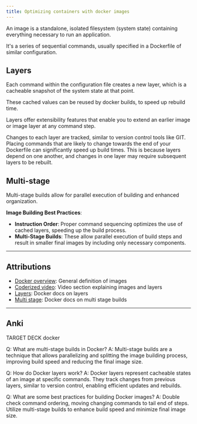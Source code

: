 ```yaml
---
title: Optimizing containers with docker images
---
```

An image is a standalone, isolated filesystem (system state) containing everything necessary to run an application.

It's a series of sequential commands, usually specified in a Dockerfile of similar configuration. 

## Layers
Each command within the configuration file creates a new layer, which is a cacheable snapshot of the system state at that point. 

These cached values can be reused by docker builds, to speed up rebuild time.

Layers offer extensibility features that enable you to extend an earlier image or image layer at any command step.

Changes to each layer are tracked, similar to version control tools like GIT. Placing commands that are likely to change towards the end of your Dockerfile can significantly speed up build times. This is because layers depend on one another, and changes in one layer may require subsequent layers to be rebuilt.

## Multi-stage
Multi-stage builds allow for parallel execution of building and enhanced organization.

**Image Building Best Practices**:
- **Instruction Order**: Proper command sequencing optimizes the use of cached layers, speeding up the build process.
- **Multi-Stage Builds**: These allow parallel execution of build steps and result in smaller final images by including only necessary components.

---
## Attributions
- [Docker overview](https://docs.docker.com/get-started/): General definition of images
- [Coderized video](https://www.youtube.com/watch?v=J0NuOlA2xDc): Video section explaining images and layers
- [Layers](https://docs.docker.com/build/guide/layers/): Docker docs on layers
- [Multi stage](https://docs.docker.com/build/guide/multi-stage/): Docker docs on multi stage builds

----
## Anki

TARGET DECK
docker

Q: What are multi-stage builds in Docker? 
A: Multi-stage builds are a technique that allows parallelizing and splitting the image building process, improving build speed and reducing the final image size.
<!--ID: 1702818043968-->


Q: How do Docker layers work? 
A: Docker layers represent cacheable states of an image at specific commands. They track changes from previous layers, similar to version control, enabling efficient updates and rebuilds.
<!--ID: 1702818043974-->


Q: What are some best practices for building Docker images?
A: Double check command ordering, moving changing commands to tail end of steps. Utilize multi-stage builds to enhance build speed and minimize final image size.
<!--ID: 1702818043977-->
